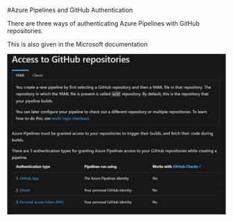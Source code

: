 #Azure Pipelines and GitHub Authentication


There are three ways of authenticating Azure Pipelines with GitHub repositories.

This is also given in the Microsoft documentation

![](2021-05-04-16-56-38.png)

